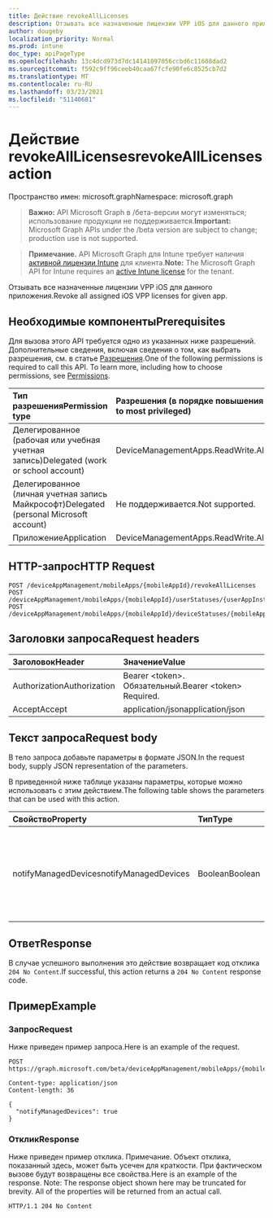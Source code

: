 ```yaml
---
title: Действие revokeAllLicenses
description: Отзывать все назначенные лицензии VPP iOS для данного приложения.
author: dougeby
localization_priority: Normal
ms.prod: intune
doc_type: apiPageType
ms.openlocfilehash: 13c4dcd973d7dc14141097056ccbd6c11608dad2
ms.sourcegitcommit: f592c9ff96ceeb40caa67fcfe90fe6c8525cb7d2
ms.translationtype: MT
ms.contentlocale: ru-RU
ms.lasthandoff: 03/23/2021
ms.locfileid: "51140681"
---
```

# <a name="revokealllicenses-action"></a><span data-ttu-id="7c197-103">Действие revokeAllLicenses</span><span class="sxs-lookup"><span data-stu-id="7c197-103">revokeAllLicenses action</span></span>

<span data-ttu-id="7c197-104">Пространство имен: microsoft.graph</span><span class="sxs-lookup"><span data-stu-id="7c197-104">Namespace: microsoft.graph</span></span>

> <span data-ttu-id="7c197-105">**Важно:** API Microsoft Graph в /бета-версии могут изменяться; использование продукции не поддерживается.</span><span class="sxs-lookup"><span data-stu-id="7c197-105">**Important:** Microsoft Graph APIs under the /beta version are subject to change; production use is not supported.</span></span>

> <span data-ttu-id="7c197-106">**Примечание.** API Microsoft Graph для Intune требует наличия [активной лицензии Intune](https://go.microsoft.com/fwlink/?linkid=839381) для клиента.</span><span class="sxs-lookup"><span data-stu-id="7c197-106">**Note:** The Microsoft Graph API for Intune requires an [active Intune license](https://go.microsoft.com/fwlink/?linkid=839381) for the tenant.</span></span>

<span data-ttu-id="7c197-107">Отзывать все назначенные лицензии VPP iOS для данного приложения.</span><span class="sxs-lookup"><span data-stu-id="7c197-107">Revoke all assigned iOS VPP licenses for given app.</span></span>

## <a name="prerequisites"></a><span data-ttu-id="7c197-108">Необходимые компоненты</span><span class="sxs-lookup"><span data-stu-id="7c197-108">Prerequisites</span></span>
<span data-ttu-id="7c197-p101">Для вызова этого API требуется одно из указанных ниже разрешений. Дополнительные сведения, включая сведения о том, как выбрать разрешения, см. в статье [Разрешения](/graph/permissions-reference).</span><span class="sxs-lookup"><span data-stu-id="7c197-p101">One of the following permissions is required to call this API. To learn more, including how to choose permissions, see [Permissions](/graph/permissions-reference).</span></span>

|<span data-ttu-id="7c197-111">Тип разрешения</span><span class="sxs-lookup"><span data-stu-id="7c197-111">Permission type</span></span>|<span data-ttu-id="7c197-112">Разрешения (в порядке повышения привилегий)</span><span class="sxs-lookup"><span data-stu-id="7c197-112">Permissions (from least to most privileged)</span></span>|
|:---|:---|
|<span data-ttu-id="7c197-113">Делегированное (рабочая или учебная учетная запись)</span><span class="sxs-lookup"><span data-stu-id="7c197-113">Delegated (work or school account)</span></span>|<span data-ttu-id="7c197-114">DeviceManagementApps.ReadWrite.All</span><span class="sxs-lookup"><span data-stu-id="7c197-114">DeviceManagementApps.ReadWrite.All</span></span>|
|<span data-ttu-id="7c197-115">Делегированное (личная учетная запись Майкрософт)</span><span class="sxs-lookup"><span data-stu-id="7c197-115">Delegated (personal Microsoft account)</span></span>|<span data-ttu-id="7c197-116">Не поддерживается.</span><span class="sxs-lookup"><span data-stu-id="7c197-116">Not supported.</span></span>|
|<span data-ttu-id="7c197-117">Приложение</span><span class="sxs-lookup"><span data-stu-id="7c197-117">Application</span></span>|<span data-ttu-id="7c197-118">DeviceManagementApps.ReadWrite.All</span><span class="sxs-lookup"><span data-stu-id="7c197-118">DeviceManagementApps.ReadWrite.All</span></span>|

## <a name="http-request"></a><span data-ttu-id="7c197-119">HTTP-запрос</span><span class="sxs-lookup"><span data-stu-id="7c197-119">HTTP Request</span></span>
<!-- {
  "blockType": "ignored"
}
-->
``` http
POST /deviceAppManagement/mobileApps/{mobileAppId}/revokeAllLicenses
POST /deviceAppManagement/mobileApps/{mobileAppId}/userStatuses/{userAppInstallStatusId}/app/revokeAllLicenses
POST /deviceAppManagement/mobileApps/{mobileAppId}/deviceStatuses/{mobileAppInstallStatusId}/app/revokeAllLicenses
```

## <a name="request-headers"></a><span data-ttu-id="7c197-120">Заголовки запроса</span><span class="sxs-lookup"><span data-stu-id="7c197-120">Request headers</span></span>
|<span data-ttu-id="7c197-121">Заголовок</span><span class="sxs-lookup"><span data-stu-id="7c197-121">Header</span></span>|<span data-ttu-id="7c197-122">Значение</span><span class="sxs-lookup"><span data-stu-id="7c197-122">Value</span></span>|
|:---|:---|
|<span data-ttu-id="7c197-123">Authorization</span><span class="sxs-lookup"><span data-stu-id="7c197-123">Authorization</span></span>|<span data-ttu-id="7c197-124">Bearer &lt;token&gt;. Обязательный.</span><span class="sxs-lookup"><span data-stu-id="7c197-124">Bearer &lt;token&gt; Required.</span></span>|
|<span data-ttu-id="7c197-125">Accept</span><span class="sxs-lookup"><span data-stu-id="7c197-125">Accept</span></span>|<span data-ttu-id="7c197-126">application/json</span><span class="sxs-lookup"><span data-stu-id="7c197-126">application/json</span></span>|

## <a name="request-body"></a><span data-ttu-id="7c197-127">Текст запроса</span><span class="sxs-lookup"><span data-stu-id="7c197-127">Request body</span></span>
<span data-ttu-id="7c197-128">В тело запроса добавьте параметры в формате JSON.</span><span class="sxs-lookup"><span data-stu-id="7c197-128">In the request body, supply JSON representation of the parameters.</span></span>

<span data-ttu-id="7c197-129">В приведенной ниже таблице указаны параметры, которые можно использовать с этим действием.</span><span class="sxs-lookup"><span data-stu-id="7c197-129">The following table shows the parameters that can be used with this action.</span></span>

|<span data-ttu-id="7c197-130">Свойство</span><span class="sxs-lookup"><span data-stu-id="7c197-130">Property</span></span>|<span data-ttu-id="7c197-131">Тип</span><span class="sxs-lookup"><span data-stu-id="7c197-131">Type</span></span>|<span data-ttu-id="7c197-132">Описание</span><span class="sxs-lookup"><span data-stu-id="7c197-132">Description</span></span>|
|:---|:---|:---|
|<span data-ttu-id="7c197-133">notifyManagedDevices</span><span class="sxs-lookup"><span data-stu-id="7c197-133">notifyManagedDevices</span></span>|<span data-ttu-id="7c197-134">Boolean</span><span class="sxs-lookup"><span data-stu-id="7c197-134">Boolean</span></span>|<span data-ttu-id="7c197-135">Boolean, который указывает, следует ли отправить уведомление об отводе на устройство</span><span class="sxs-lookup"><span data-stu-id="7c197-135">Boolean that indicates if revoke notification should be sent to device</span></span>|



## <a name="response"></a><span data-ttu-id="7c197-136">Ответ</span><span class="sxs-lookup"><span data-stu-id="7c197-136">Response</span></span>
<span data-ttu-id="7c197-137">В случае успешного выполнения это действие возвращает код отклика `204 No Content`.</span><span class="sxs-lookup"><span data-stu-id="7c197-137">If successful, this action returns a `204 No Content` response code.</span></span>

## <a name="example"></a><span data-ttu-id="7c197-138">Пример</span><span class="sxs-lookup"><span data-stu-id="7c197-138">Example</span></span>

### <a name="request"></a><span data-ttu-id="7c197-139">Запрос</span><span class="sxs-lookup"><span data-stu-id="7c197-139">Request</span></span>
<span data-ttu-id="7c197-140">Ниже приведен пример запроса.</span><span class="sxs-lookup"><span data-stu-id="7c197-140">Here is an example of the request.</span></span>
``` http
POST https://graph.microsoft.com/beta/deviceAppManagement/mobileApps/{mobileAppId}/revokeAllLicenses

Content-type: application/json
Content-length: 36

{
  "notifyManagedDevices": true
}
```

### <a name="response"></a><span data-ttu-id="7c197-141">Отклик</span><span class="sxs-lookup"><span data-stu-id="7c197-141">Response</span></span>
<span data-ttu-id="7c197-p102">Ниже приведен пример отклика. Примечание. Объект отклика, показанный здесь, может быть усечен для краткости. При фактическом вызове будут возвращены все свойства.</span><span class="sxs-lookup"><span data-stu-id="7c197-p102">Here is an example of the response. Note: The response object shown here may be truncated for brevity. All of the properties will be returned from an actual call.</span></span>
``` http
HTTP/1.1 204 No Content
```




